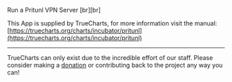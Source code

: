 Run a Pritunl VPN Server [br][br]


This App is supplied by TrueCharts, for more information visit the manual: [https://truecharts.org/charts/incubator/pritunl](https://truecharts.org/charts/incubator/pritunl)

---

TrueCharts can only exist due to the incredible effort of our staff.
Please consider making a [donation](https://truecharts.org/about/sponsor) or contributing back to the project any way you can!
